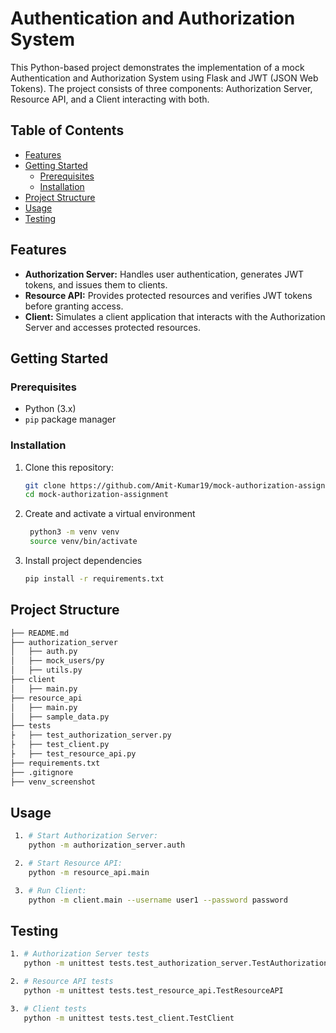 # Authentication and Authorization System

This Python-based project demonstrates the implementation of a mock Authentication and Authorization System using Flask and JWT (JSON Web Tokens). The project consists of three components: Authorization Server, Resource API, and a Client interacting with both.

## Table of Contents

- [Features](#features)
- [Getting Started](#getting-started)
  - [Prerequisites](#prerequisites)
  - [Installation](#installation)
- [Project Structure](#project-structure)
- [Usage](#usage)
- [Testing](#testing)


## Features

- **Authorization Server:** Handles user authentication, generates JWT tokens, and issues them to clients.
- **Resource API:** Provides protected resources and verifies JWT tokens before granting access.
- **Client:** Simulates a client application that interacts with the Authorization Server and accesses protected resources.

## Getting Started

### Prerequisites

- Python (3.x)
- `pip` package manager

### Installation

1. Clone this repository:

   ```bash
   git clone https://github.com/Amit-Kumar19/mock-authorization-assignment.git
   cd mock-authorization-assignment

2. Create and activate a virtual environment

   ```bash
    python3 -m venv venv
    source venv/bin/activate

3. Install project dependencies
 
   ```bash
   pip install -r requirements.txt

## Project Structure

   ```bash
├── README.md
├── authorization_server
│   ├── auth.py
│   ├── mock_users/py
│   ├── utils.py
├── client
│   ├── main.py
├── resource_api
│   ├── main.py
│   ├── sample_data.py
├── tests
├   ├── test_authorization_server.py
├   ├── test_client.py
├   ├── test_resource_api.py
├── requirements.txt
├── .gitignore
├── venv_screenshot
```

## Usage

  ```bash
   1. # Start Authorization Server:
      python -m authorization_server.auth

   2. # Start Resource API:
      python -m resource_api.main

   3. # Run Client:
      python -m client.main --username user1 --password password
  ```

## Testing

  ```bash
  1. # Authorization Server tests
     python -m unittest tests.test_authorization_server.TestAuthorizationServer

  2. # Resource API tests
     python -m unittest tests.test_resource_api.TestResourceAPI

  3. # Client tests
     python -m unittest tests.test_client.TestClient